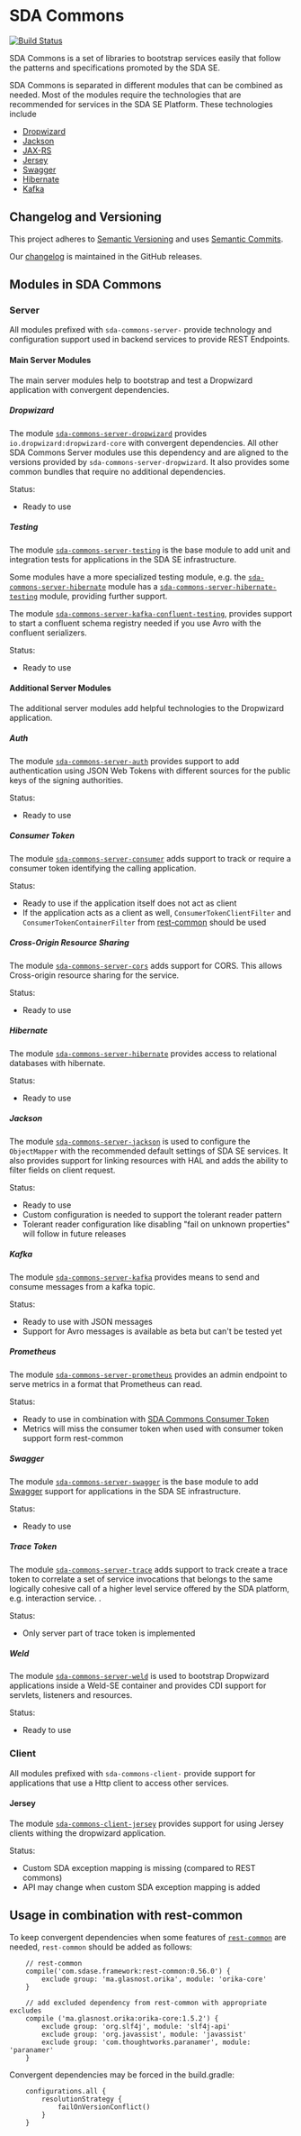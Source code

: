 # SDA Commons

[![Build Status](https://jenkins.intern.sda-se.com/buildStatus/icon?job=SDA%20Open%20Industry%20Solutions/sda-commons/master)](https://jenkins.intern.sda-se.com/job/SDA%20Open%20Industry%20Solutions/job/sda-commons/job/master/)

SDA Commons is a set of libraries to bootstrap services easily that follow the patterns and specifications promoted by
the SDA SE.

SDA Commons is separated in different modules that can be combined as needed. Most of the modules require the 
technologies that are recommended for services in the SDA SE Platform. These technologies include

- [Dropwizard](https://www.dropwizard.io)
- [Jackson](https://github.com/FasterXML/jackson)
- [JAX-RS](https://jcp.org/en/jsr/detail?id=339) 
- [Jersey](https://jersey.github.io/)
- [Swagger](https://swagger.io/)
- [Hibernate](http://hibernate.org/)
- [Kafka](https://kafka.apache.org/)

## Changelog and Versioning

This project adheres to [Semantic Versioning](https://semver.org/spec/v2.0.0.html) and uses [Semantic Commits](https://gist.github.com/stephenparish/9941e89d80e2bc58a153).

Our [changelog](https://github.com/SDA-SE/sda-commons/releases/) is maintained in the GitHub releases.

## Modules in SDA Commons

### Server

All modules prefixed with `sda-commons-server-` provide technology and configuration support used in backend services
to provide REST Endpoints.


#### Main Server Modules

The main server modules help to bootstrap and test a Dropwizard application with convergent dependencies. 

##### Dropwizard

The module [`sda-commons-server-dropwizard`](./sda-commons-server-dropwizard/README.md) provides 
`io.dropwizard:dropwizard-core` with convergent dependencies. All other SDA Commons Server modules use this dependency
and are aligned to the versions provided by `sda-commons-server-dropwizard`. It also provides some common bundles that
require no additional dependencies.

Status:
- Ready to use

##### Testing

The module [`sda-commons-server-testing`](./sda-commons-server-testing/README.md) is the base module to add unit and 
integration tests for applications in the SDA SE infrastructure.

Some modules have a more specialized testing module, e.g. the
[`sda-commons-server-hibernate`](./sda-commons-server-hibernate/README.md) module has a 
[`sda-commons-server-hibernate-testing`](./sda-commons-server-hibernate-testing/README.md) module, providing further
support.

The module [`sda-commons-server-kafka-confluent-testing`](./sda-commons-server-kafka-confluent-testing/README.md),
provides support to start a confluent schema registry needed if you use Avro with the confluent serializers. 

Status:
- Ready to use

#### Additional Server Modules

The additional server modules add helpful technologies to the Dropwizard application. 

##### Auth

The module [`sda-commons-server-auth`](./sda-commons-server-auth/README.md) provides support to add authentication
using JSON Web Tokens with different sources for the public keys of the signing authorities.

Status:
- Ready to use

##### Consumer Token

The module [`sda-commons-server-consumer`](./sda-commons-server-consumer/README.md) adds support to track or require a 
consumer token identifying the calling application. 

Status:
- Ready to use if the application itself does not act as client
- If the application acts as a client as well, `ConsumerTokenClientFilter` and `ConsumerTokenContainerFilter` from
  [rest-common](#usage-in-combination-with-rest-common) should be used

##### Cross-Origin Resource Sharing

The module [`sda-commons-server-cors`](./sda-commons-server-cors/README.md) adds support for CORS. This allows
Cross-origin resource sharing for the service.

Status:
- Ready to use

##### Hibernate

The module [`sda-commons-server-hibernate`](./sda-commons-server-hibernate/README.md) provides access to relational
databases with hibernate.

Status:
- Ready to use

##### Jackson

The module [`sda-commons-server-jackson`](./sda-commons-server-jackson/README.md) is used to configure the 
`ObjectMapper` with the recommended default settings of SDA SE services. It also provides support for linking resources 
with HAL and adds the ability to filter fields on client request.

Status:
- Ready to use
- Custom configuration is needed to support the tolerant reader pattern
- Tolerant reader configuration like disabling "fail on unknown properties" will follow in future releases

##### Kafka

The module [`sda-commons-server-kafka`](./sda-commons-server-kafka/README.md) provides means to send and consume 
messages from a kafka topic.

Status:
- Ready to use with JSON messages
- Support for Avro messages is available as beta but can't be tested yet

##### Prometheus

The module [`sda-commons-server-prometheus`](./sda-commons-server-prometheus/README.md) provides an admin endpoint to
serve metrics in a format that Prometheus can read.

Status:
- Ready to use in combination with [SDA Commons Consumer Token](#consumer-token)
- Metrics will miss the consumer token when used with consumer token support form rest-common 

##### Swagger

The module [`sda-commons-server-swagger`](./sda-commons-server-swagger/README.md) is the base 
module to add [Swagger](https://github.com/swagger-api/swagger-core) support for applications
in the SDA SE infrastructure.

Status:
- Ready to use

##### Trace Token

The module [`sda-commons-server-trace`](./sda-commons-server-trace/README.md) adds support to track create a 
trace token to correlate  a set of service invocations that belongs to the same logically cohesive call of a higher 
level service offered by the SDA platform, e.g. interaction service. . 

Status:
- Only server part of trace token is implemented

##### Weld

The module [`sda-commons-server-weld`](./sda-commons-server-weld/README.md) is used to bootstrap Dropwizard applications 
inside a Weld-SE container and provides CDI support for servlets, listeners and resources.

Status:
- Ready to use


### Client

All modules prefixed with `sda-commons-client-` provide support for applications that use a Http client to access other
services.

#### Jersey

The module [`sda-commons-client-jersey`](./sda-commons-client-jersey/README.md) provides support for using Jersey 
clients withing the dropwizard application.

Status:
- Custom SDA exception mapping is missing (compared to REST commons)
- API may change when custom SDA exception mapping is added


## Usage in combination with rest-common

To keep convergent dependencies when some features of [`rest-common`](https://github.com/SDA-SE/rest-common) are needed,
`rest-common` should be added as follows:

```
    // rest-common
    compile('com.sdase.framework:rest-common:0.56.0') {
        exclude group: 'ma.glasnost.orika', module: 'orika-core'
    }

    // add excluded dependency from rest-common with appropriate excludes
    compile ('ma.glasnost.orika:orika-core:1.5.2') {
        exclude group: 'org.slf4j', module: 'slf4j-api'
        exclude group: 'org.javassist', module: 'javassist'
        exclude group: 'com.thoughtworks.paranamer', module: 'paranamer'
    }
```

Convergent dependencies may be forced in the build.gradle:

```
    configurations.all {
        resolutionStrategy {
            failOnVersionConflict()
        }
    }
```
